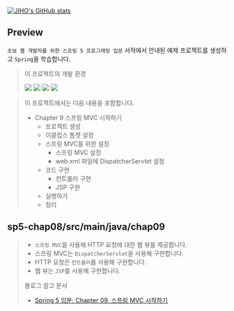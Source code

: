 [![JIHO's GitHub stats](https://github-readme-stats.vercel.app/api?username=namepgb&include_all_commits=true&theme=nord&hide_border=true&count_private=true)](https://github.com/namepgb/github-readme-stats)

## Preview
`초보 웹 개발자를 위한 스프링 5 프로그래밍 입문` 서적에서 안내된 예제 프로젝트를 생성하고 `Spring`을 학습합니다.
> 
> 이 프로젝트의 개발 환경
>
> <img src="https://img.shields.io/badge/IntelliJ IDEA:2020.3 Ultimate Edition-000000?style=for-the-badge&logo=intellijidea&logoColor=white">
> <img src="https://img.shields.io/badge/OpenJDK:12-437291?style=for-the-badge&logo=openjdk&logoColor=white">
> <img src="https://img.shields.io/badge/Spring:5.0.2.RELEASE-6DB33F?style=for-the-badge&logo=spring&logoColor=white">
> <img src="https://img.shields.io/badge/Gradle:7.3-02303A?style=for-the-badge&logo=gradle&logoColor=white">

> 이 프로젝트에서는 다음 내용을 포함합니다.
> * Chapter 9 스프링 MVC 시작하기
>   * 프로젝트 생성
>   * 이클립스 톰캣 설정
>   * 스프링 MVC를 위한 설정
>     * 스프링 MVC 설정
>     * web.xml 파일에 DispatcherServlet 설정
>   * 코드 구현
>     * 컨트롤러 구현
>     * JSP 구현
>   * 실행하기
>   * 정리

## sp5-chap08/src/main/java/chap09
> * `스프링 MVC`를 사용해 HTTP 요청에 대한 웹 뷰를 제공합니다.
> * 스프링 MVC는 `DispatcherServlet`을 사용해 구현합니다.
> * HTTP 요청은 `컨트롤러`를 사용해 구현합니다.
> * 웹 뷰는 `JSP`를 사용해 구현합니다.
> 
> 블로그 참고 문서
> * [Spring 5 입문: Chapter 09. 스프링 MVC 시작하기](https://namepgb.tistory.com/291)
